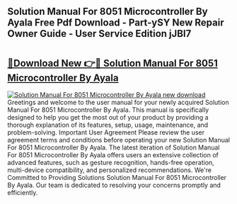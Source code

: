 ## Solution Manual For 8051 Microcontroller By Ayala Free Pdf Download - Part-ySY New Repair Owner Guide - User Service Edition jJBl7

# <h2><a href="http://bc80583.oget.top/?id=Solution+Manual+For+8051+Microcontroller+By+Ayala">🔗Download New 👉🔴 Solution Manual For 8051 Microcontroller By Ayala</a></h2>

[![Solution Manual For 8051 Microcontroller By Ayala new download](https://i.imgur.com/5g1atiW.png)](http://bc80583.oget.top/?id=Solution+Manual+For+8051+Microcontroller+By+Ayala)
Greetings and welcome to the user manual for your newly acquired Solution Manual For 8051 Microcontroller By Ayala. This manual is specifically designed to help you get the most out of your product by providing a thorough explanation of its features, setup, usage, maintenance, and problem-solving. Important User Agreement Please review the user agreement terms and conditions before operating your new Solution Manual For 8051 Microcontroller By Ayala. The latest iteration of Solution Manual For 8051 Microcontroller By Ayala offers users an extensive collection of advanced features, such as gesture recognition, hands-free operation, multi-device compatibility, and personalized recommendations. We're Committed to Providing Solutions Solution Manual For 8051 Microcontroller By Ayala. Our team is dedicated to resolving your concerns promptly and efficiently.
